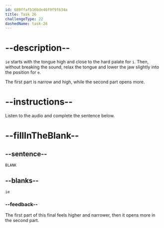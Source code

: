 ```yaml
---
id: 689ffafb16bde46f9f9f634a
title: Task 26
challengeType: 22
dashedName: task-26
---
```


<!-- (Audio) A: ie -->

# --description--

`ie` starts with the tongue high and close to the hard palate for `i`. Then, without breaking the sound, relax the tongue and lower the jaw slightly into the position for `e`.

The first part is narrow and high, while the second part opens more.

# --instructions--

Listen to the audio and complete the sentence below.

# --fillInTheBlank--

## --sentence--

`BLANK`

## --blanks--

`ie`

### --feedback--

The first part of this final feels higher and narrower, then it opens more in the second part.
